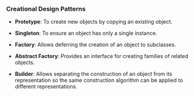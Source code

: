 ### Creational Design Patterns

- **Prototype**: To create new objects by copying an existing object. 

- **Singleton**: To ensure an object has only a single instance.

- **Factory**: Allows deferring the creation of an object to subclasses.

- **Abstract Factory**: Provides an interface for creating families of related objects.

- **Builder**: Allows separating the construction of an object from its representation so the same construction algorithm can be applied to different 
representations.